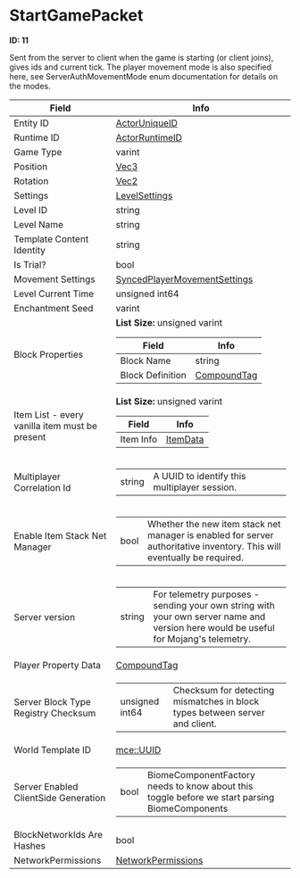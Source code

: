 # StartGamePacket

__ID: 11__

Sent from the server to client when the game is starting (or client joins), gives ids and current tick. The player movement mode is also specified here, see ServerAuthMovementMode enum documentation for details on the modes.

<table><thead><tr><th>Field</th><th>Info</th></tr></thead><tbody>
<tr><td>Entity ID</td><td><a href="../types/ActorUniqueID.md">ActorUniqueID</a></td></tr>
<tr><td>Runtime ID</td><td><a href="../types/ActorRuntimeID.md">ActorRuntimeID</a></td></tr>
<tr><td>Game Type</td><td>varint</td></tr>
<tr><td>Position</td><td><a href="../types/Vec3.md">Vec3</a></td></tr>
<tr><td>Rotation</td><td><a href="../types/Vec2.md">Vec2</a></td></tr>
<tr><td>Settings</td><td><a href="../types/LevelSettings.md">LevelSettings</a></td></tr>
<tr><td>Level ID</td><td>string</td></tr>
<tr><td>Level Name</td><td>string</td></tr>
<tr><td>Template Content Identity</td><td>string</td></tr>
<tr><td>Is Trial?</td><td>bool</td></tr>
<tr><td>Movement Settings</td><td><a href="../types/SyncedPlayerMovementSettings.md">SyncedPlayerMovementSettings</a></td></tr>
<tr><td>Level Current Time</td><td>unsigned int64</td></tr>
<tr><td>Enchantment Seed</td><td>varint</td></tr>
<tr><td>Block Properties</td><td><b>List Size:</b> unsigned varint
  <table><thead><tr><th>Field</th><th>Info</th></tr></thead><tbody>
  <tr><td>Block Name</td><td>string</td></tr>
  <tr><td>Block Definition</td><td><a href="../types/CompoundTag.md">CompoundTag</a></td></tr>
  </tbody></table></td></tr>
<tr><td>Item List - every vanilla item must be present</td><td><b>List Size:</b> unsigned varint
  <table><thead><tr><th>Field</th><th>Info</th></tr></thead><tbody>
  <tr><td>Item Info</td><td><a href="../types/ItemData.md">ItemData</a></td></tr>
  </tbody></table></td></tr>
<tr><td>Multiplayer Correlation Id</td><td><table><tbody><tr><td>string</td><td>A UUID to identify this multiplayer session.</td></tr></tbody></table></td></tr>
<tr><td>Enable Item Stack Net Manager</td><td><table><tbody><tr><td>bool</td><td>Whether the new item stack net manager is enabled for server authoritative inventory. This will eventually be required.</td></tr></tbody></table></td></tr>
<tr><td>Server version</td><td><table><tbody><tr><td>string</td><td>For telemetry purposes - sending your own string with your own server name and version here would be useful for Mojang's telemetry.</td></tr></tbody></table></td></tr>
<tr><td>Player Property Data</td><td><a href="../types/CompoundTag.md">CompoundTag</a></td></tr>
<tr><td>Server Block Type Registry Checksum</td><td><table><tbody><tr><td>unsigned int64</td><td>Checksum for detecting mismatches in block types between server and client.</td></tr></tbody></table></td></tr>
<tr><td>World Template ID</td><td><a href="../types/mce_UUID.md">mce::UUID</a></td></tr>
<tr><td>Server Enabled ClientSide Generation</td><td><table><tbody><tr><td>bool</td><td>BiomeComponentFactory needs to know about this toggle before we start parsing BiomeComponents</td></tr></tbody></table></td></tr>
<tr><td>BlockNetworkIds Are Hashes</td><td>bool</td></tr>
<tr><td>NetworkPermissions</td><td><a href="../types/NetworkPermissions.md">NetworkPermissions</a></td></tr>
</tbody></table>